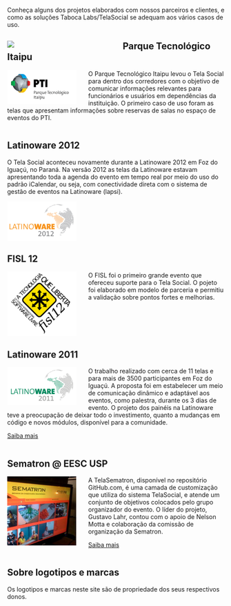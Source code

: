 Conheça alguns dos projetos elaborados com nossos parceiros e clientes, e como as soluções Taboca Labs/TelaSocial se adequam aos vários casos de uso. 

<style> .short { width:160px; float:left; margin-right:2em; } </style>
## 
 
<img class='short' src='http://www.ifsc.usp.br/images/stories/logomarcas/timbre_ifsc_500x109.jpg' width='240' style='width:240px' /> 

## Parque Tecnológico Itaipu

<img class='short' src='images/logo-pti-240.png' /> 

O Parque Tecnológico Itaipu levou o Tela Social para dentro dos corredores com o objetivo de comunicar informações relevantes para funcionários e usuários em dependências da instituição. O primeiro caso de uso foram as telas que apresentam informações sobre reservas de salas no espaço de eventos do PTI. 

<div style='clear:both'></div>

## Latinoware 2012 

O Tela Social aconteceu novamente durante a Latinoware 2012 em Foz do Iguaçú, no Paraná. Na versão 2012 as telas da Latinoware estavam apresentando toda a agenda do evento em tempo real por meio do uso do padrão iCalendar, ou seja, com conectividade direta com o sistema de gestão de eventos na Latinoware (lapsi).

<img class='short' src='images/logo-latinoware-240.png'  /> 

<div style='clear:both'></div>

## FISL 12

<img class='short' src='images/logo-fisl12-240.png' /> 

O FISL foi o primeiro grande evento que ofereceu suporte para o Tela Social. O pojeto foi elaborado em modelo de parceria e permitiu a validação sobre pontos fortes e melhorias. 

<div style='clear:both'></div>

## Latinoware 2011

<img class='short' src='images/logo-latinoware-2011-240.png' /> 

O trabalho realizado com cerca de 11 telas e para mais de 3500 participantes em Foz do Iguaçú. A proposta foi em estabelecer um meio de comunicação dinâmico e adaptável aos eventos, como palestra, durante os 3 dias de evento. O projeto dos painéis na Latinoware teve a preocupação de deixar todo o investimento, quanto a mudanças em código e novos módulos, disponível para a comunidade.

<a href='http://blog.telasocial.com/telasocial-latinoware-2011'>Saiba mais</a>

<div style='clear:both' ></div>

## Sematron @ EESC USP 

<img class='short' src='images/sematron.jpg'  />

A TelaSematron, disponível no repositório GitHub.com, é uma camada de customização que utiliza do sistema TelaSocial, e atende um conjunto de objetivos colocados pelo grupo organizador do evento. O líder do projeto, Gustavo Lahr, contou com o apoio de Nelson Motta e colaboração da comissão de organização da Sematron. 

<a href='http://blog.telasocial.com/telasocial-hosted-na-sematron-viii-em-sao-car'>Saiba mais</a>

<div style='clear:both'></div>

## Sobre logotipos e marcas 

Os logotipos e marcas neste site são de propriedade dos seus respectivos donos. 
